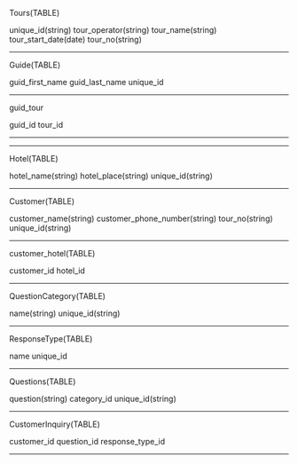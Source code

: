 Tours(TABLE)

unique_id(string)
tour_operator(string)
tour_name(string)
tour_start_date(date)
tour_no(string)

-------------------------------

Guide(TABLE)

guid_first_name
guid_last_name
unique_id

----------------------------------

guid_tour

guid_id
tour_id

------------------------------------

---------------------------

Hotel(TABLE)

hotel_name(string)
hotel_place(string)
unique_id(string)


--------------------------

Customer(TABLE)

customer_name(string)
customer_phone_number(string)
tour_no(string)
unique_id(string)

------------------------------
customer_hotel(TABLE)

customer_id
hotel_id

-------------------------

QuestionCategory(TABLE)

name(string)
unique_id(string)

-----------------------

ResponseType(TABLE)

name
unique_id

-------------------------

Questions(TABLE)

question(string)
category_id
unique_id(string)

--------------------------

CustomerInquiry(TABLE)

customer_id
question_id
response_type_id


--------------------------





















































